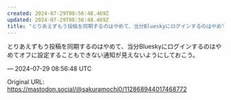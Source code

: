 ```yaml
---
created: 2024-07-29T08:56:48.469Z
updated: 2024-07-29T08:56:48.469Z
title: "とりあえずもう投稿を同期するのはやめて、当分Blueskyにログインするのはやめてオフに設定することもできない通知が見えないようにしておこう。[...]"
---
```


<p>とりあえずもう投稿を同期するのはやめて、当分Blueskyにログインするのはやめてオフに設定することもできない通知が見えないようにしておこう。</p>

&mdash; 2024-07-29 08:56:48 UTC

Original URL: https://mastodon.social/@sakuramochi0/112868944017468772
